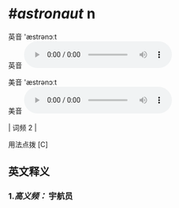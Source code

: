 # ***\#astronaut*** n
英音 'æstrənɔːt  
英音
<audio src="./media/astronaut-B.aac" controls="controls"></audio>

美音 'æstrənɔːt  
美音
<audio src="./media/astronaut.aac" controls="controls"></audio>



| 词频 2 |  

用法点拨  [C]

英文释义
---
### 1.*高义频：* **宇航员**  


